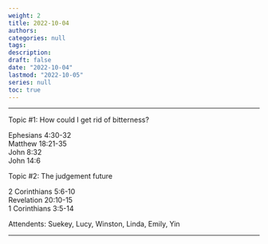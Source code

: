 ```yaml
---
weight: 2
title: 2022-10-04
authors:
categories: null
tags:
description: 
draft: false
date: "2022-10-04"
lastmod: "2022-10-05"
series: null
toc: true
---
```


<!--more-->
---

Topic #1: How could I get rid of bitterness?  

<span class="bible-link" data-translation="kjv">Ephesians 4:30-32</span>  
<span class="bible-link" data-translation="kjv">Matthew 18:21-35</span>  
<span class="bible-link" data-translation="kjv">John 8:32</span>  
<span class="bible-link" data-translation="kjv">John 14:6</span>




Topic #2: The judgement future  

<span class="bible-link" data-translation="kjv">2 Corinthians 5:6-10</span>  
<span class="bible-link" data-translation="kjv">Revelation 20:10-15</span>  
<span class="bible-link" data-translation="kjv">1 Corinthians 3:5-14</span>  



Attendents: Suekey, Lucy, Winston, Linda, Emily, Yin

---

<script async defer src="https://bible-link.globalrize.org/plugin.js" data-translation="kjv"></script>

<script>
	var refTagger = {
		settings: {
			bibleVersion: "hlybblsmpshndtn" /*KJV*/
		}
	}; 

	(function(d, t) {
		var n=d.querySelector('[nonce]');
		refTagger.settings.nonce = n && (n.nonce||n.getAttribute('nonce'));
		var g = d.createElement(t), s = d.getElementsByTagName(t)[0];
		g.src = 'https://api.reftagger.com/v2/RefTagger.js';
		g.nonce = refTagger.settings.nonce;
		s.parentNode.insertBefore(g, s);
	}(document, 'script'));
</script>